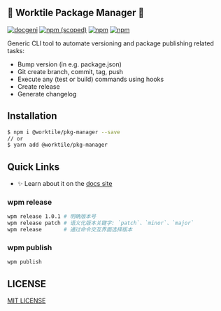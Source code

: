 ## 🚀 Worktile Package Manager 🚀

[![docgeni](https://img.shields.io/badge/docs%20by-docgeni-348fe4)](https://github.com/docgeni/docgeni)
[![npm (scoped)](https://img.shields.io/npm/v/@worktile/pkg-manager?style=flat)](https://www.npmjs.com/package/@worktile/pkg-manager)
[![npm](https://img.shields.io/npm/dm/@worktile/pkg-manager)](https://www.npmjs.com/package/@worktile/pkg-manager)
[![npm](https://img.shields.io/badge/code_style-prettier-ff69b4.svg?style=flat-square
)](https://github.com/prettier/prettier)

Generic CLI tool to automate versioning and package publishing related tasks:

- Bump version (in e.g. package.json)
- Git create branch, commit, tag, push
- Execute any (test or build) commands using hooks
- Create release
- Generate changelog

## Installation

```bash
$ npm i @worktile/pkg-manager --save
// or
$ yarn add @worktile/pkg-manager
```

## Quick Links
- ✨ Learn about it on the [docs site](https://worktile.github.io/pkg-manager)

### wpm release

```bash
wpm release 1.0.1 # 明确版本号
wpm release patch # 语义化版本关键字: `patch`、`minor`、`major`
wpm release       # 通过命令交互界面选择版本
```

### wpm publish

```bash
wpm publish
```

## LICENSE

[MIT LICENSE](https://github.com/worktile/pkg-manager/blob/master/LICENSE)
